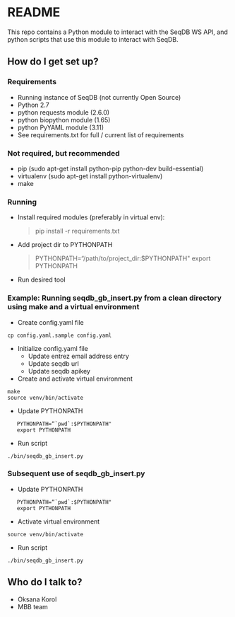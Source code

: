 # README #

This repo contains a Python module to interact with the SeqDB WS API, and python scripts that use this module to interact with SeqDB.


## How do I get set up? ##

### Requirements ###
* Running instance of SeqDB (not currently Open Source)
* Python 2.7
* python requests module (2.6.0)
* python biopython module (1.65)
* python PyYAML module (3.11)
* See requirements.txt for full / current list of requirements

### Not required, but recommended ###
* pip (sudo apt-get install python-pip python-dev build-essential)
* virtualenv (sudo apt-get install python-virtualenv)
* make

### Running ###
* Install required modules (preferably in virtual env):
   > pip install -r requirements.txt
* Add project dir to PYTHONPATH
   > PYTHONPATH=“/path/to/project_dir:$PYTHONPATH"
   > export PYTHONPATH
* Run desired tool

### Example: Running seqdb_gb_insert.py from a clean directory using make and a virtual environment
* Create config.yaml file
```
cp config.yaml.sample config.yaml
```
* Initialize config.yaml file
  * Update entrez email address entry
  * Update seqdb url
  * Update seqdb apikey
* Create and activate virtual environment
```
make
source venv/bin/activate
```
* Update PYTHONPATH
```
   PYTHONPATH=“`pwd`:$PYTHONPATH"
   export PYTHONPATH
```
* Run script
```
./bin/seqdb_gb_insert.py
```

### Subsequent use of seqdb_gb_insert.py
* Update PYTHONPATH
```
   PYTHONPATH=“`pwd`:$PYTHONPATH"
   export PYTHONPATH
```
* Activate virtual environment
```
source venv/bin/activate
```
* Run script
```
./bin/seqdb_gb_insert.py
```

## Who do I talk to? ##
* Oksana Korol
* MBB team
